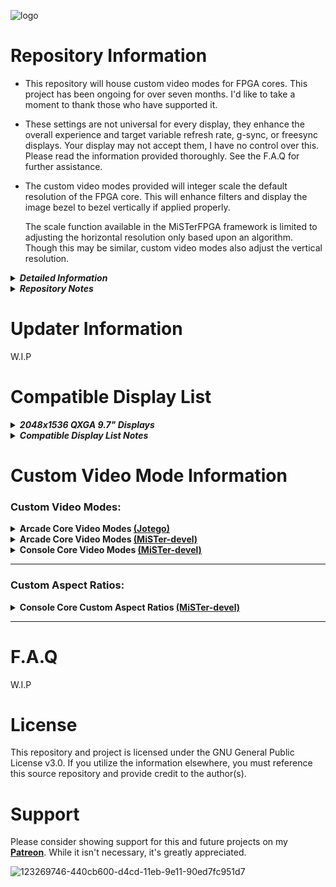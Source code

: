 
![logo](https://user-images.githubusercontent.com/32810066/128452226-e23e1552-abb7-434b-92e1-b4b35a23a5af.png)

# Repository Information

- This repository will house custom video modes for FPGA cores. This project has been ongoing for over seven months. I'd like to take a moment to thank those who have supported it. 

- These settings are not universal for every display, they enhance the overall experience and target variable refresh rate, g-sync, or freesync displays. Your display may not accept them, I have no control over this. Please read the information provided thoroughly. See the F.A.Q for further assistance.

- The custom video modes provided will integer scale the default resolution of the FPGA core. This will enhance filters and display the image bezel to bezel vertically if applied properly. 
  
  The scale function available in the MiSTerFPGA framework is limited to adjusting the horizontal resolution only based upon an algorithm. Though this may be similar, custom video modes also adjust the vertical resolution.

<details>

_<summary><b>Detailed Information</b></summary>_

<blockquote>

- These custom video modes are designed for 4k televisions, 2048x1536p (iPad Displays), 1440p monitors, and 1080p monitors that upscale the provided resolution from the DE-10 Nano. 

- Also provided are custom video modes for 1280x1024 LCD displays and common VGA CRT monitors. Again, ensure to read the information provided thoroughly or utilize one the provided MiSTer.ini files.

- If an aspect ratio is not displayed properly, adjust your television or monitor to original or 4:3 aspect ratio. For iPad or 1280x1024 displays, you will always set Aspect Ratio: Full Screen in the MiSTer OSD.

</blockquote>

</details>

<details>

_<summary><b>Repository Notes</b></summary>_

<blockquote>

- In the future, I will provide compatibility modes for the custom video modes below. This may resolve the issues with certain Samsung and Sony displays.

- Due to time constraints, I will periodically update the video modes available for FPGA cores from their respective repositories once this enters a public release.

- The F.A.Q for this repository is currently a work in progress, just like the repository itself. This is currently a pre-release and currently setup to ease the burden on the end user. While this may be work, the end results speak for themselves.

</blockquote>

</details>

# Updater Information

W.I.P

# Compatible Display List

<details>

_<summary><b>2048x1536 QXGA 9.7" Displays</b></summary>_

<blockquote>

- <summary><b>Display Panel Information:</b></summary>

|Display Model|Driver Board|Resolution (Native)|Resolution (Scaled)|VRR Capable|
|--|--|--|--|--|
**SAMSUNG LTN097QL01-A03** | **VS-RTD09703-V1** | **2048x1536**| **4x to 6x** | **Yes** |

</details>

<details>

_<summary><b>Compatible Display List Notes</b></summary>_

<blockquote>

The Compatible Display List for this repository is currently a work in progress, just like the repository itself. This is currently a pre-release and more information regarding compatible displays will be added in the future. 

If you have a display that correctly resolves these custom video modes, please create an issue within the repository and provide the compatible resolutions, make, model, firmware (where applicable), and general information on how you resolve the proper aspect ratio on the display and I will add it to the repository.

</blockquote>

</details>

# Custom Video Mode Information

### Custom Video Modes:

<details>

<summary><b>Arcade Core Video Modes <a href="https://www.github.com/jotego">(Jotego)</a></b></summary>

## <summary1><b>MiSTer.ini Information</b></summary1>

- The default display resolution for the MiSTer.ini should always be 720p when utilizing custom video modes.

- The default MiSTer.ini settings for each core will be vscale_mode=1 and vsync_adjust=2. Integer Step-Scaled Video Modes will specify the vscale_mode below.

- Due to the horizontal limitation of 2048 within cores, some video modes will utilize -1x for the horizontal scale. This will not affect the aspect ratio on your display if it's scaler takes advantage of the video mode provided. This is not a universal catch all. These are custom and display dependent.

- Integer-Step Scaled video modes are available for 1280x1024 LCD displays and common VGA CRT monitors with the same resolution; different video mode is provided. Video modes for VGA CRT monitors are to be utilized with vga_scaler=1.

- When utilizing Integer-Step Scaled video modes set the aspect ratio: full screen in the MiSTer OSD. This properly displays the provided custom video modes. If you are using a common VGA CRT monitor, you can stretch the horizontal and vertical to fill the screen in the displays OSD. This is the proper way to utilize VGA CRT monitor custom video modes.

----

<details>

_<summary><b>Capcom Hardware</b></summary>_

## <summary1><b>Capcom Z80 Hardware</b></summary1>

<blockquote>

### <summary2><b>Hardware Information for:</b></summary2>

![0](https://user-images.githubusercontent.com/32810066/129500200-84051e5b-8ba4-409d-82f4-7640de618638.png)

|Pixel Clock|Refresh Rate|Resolution (Visible)|Pixel Aspect Ratio|Display Aspect Ratio|
|--|--|--|--|--|
**6.000 MHz** | **59.640000000 Hz NTSC** | **256x224**| **45:44** | **2560:2191**|

### <summary3><b>Integer Scale Custom Video Modes:</b></summary3>

|Primary Modelines NTSC|Core|Resolution (Visible)|Resolution (Scaled)|Integer (Scaled)|Resolution (Vert.)|Resolution (Hor.)|
|--|--|--|--|--|--|--|
**`video_mode=1024,48,32,80,896,3,10,13,65499`** | [**jt1942**] [**jt1943**] [**jtbtiger**] [**jtcom**] [**jtgun**] [**jthige**] [**jtvulgus**] [**jtexes**] | **256x224**| **1024x896** | **4x** | **896p** | **1024 (4x)** |
**`video_mode=1280,48,32,80,1120,3,10,19,99533`** | [**jt1942**] [**jt1943**] [**jtbtiger**] [**jtcom**] [**jtgun**] [**jthige**] [**jtvulgus**] [**jtexes**] | **256x224**| **1280x1120** | **5x** | **1120p** | **1280 (5x)**
**`video_mode=1536,48,32,80,1344,3,10,25,140632`** | [**jt1942**] [**jt1943**] [**jtbtiger**] [**jtcom**] [**jtgun**] [**jthige**] [**jtvulgus**] [**jtexes**] | **256x224**| **1536x1344** | **6x** | **1344p** | **1536 (6x)** |

### <summary4><b>Integer Step-Scaled Custom Video Modes:</b></summary4>

|Primary Modelines NTSC|Core|Resolution (Visible)|Resolution (Scaled)|Integer (Scaled)|Resolution (Vert.)|Resolution (Hor.)|vscale_mode|vga_scaler|
|--|--|--|--|--|--|--|--|--|
**`video_mode=1280,48,32,80,1008,3,10,16,89597`** | [**jt1942**] [**jt1943**] [**jtbtiger**] [**jtcom**] [**jtgun**] [**jthige**] [**jtvulgus**] [**jtexes**] | **256x224**| **1280x1008** | **4.5x** | **1008p** | **1280 (5x)** | **2** | **No** |
**`video_mode=1280,80,128,208,1008,3,10,25,106441`** | [**jt1942**] [**jt1943**] [**jtbtiger**] [**jtcom**] [**jtgun**] [**jthige**] [**jtvulgus**] [**jtexes**] | **256x224**| **1280x1008** | **4.5x** | **1008p** | **1280 (5x)** | **2** | **1** |

### <summary2><b>Hardware Information for:</b></summary2>

![10](https://user-images.githubusercontent.com/32810066/126890889-8628b3eb-1967-4b7f-bd7a-5ca45237e016.png)

|Pixel Clock|Refresh Rate|Resolution (Visible)|Pixel Aspect Ratio|Display Aspect Ratio|
|--|--|--|--|--|
**8.000 MHz** | **61.000000000 Hz NTSC** | **384x224**| **135:176** | **1280:973**|

### <summary3><b>Integer Scale Custom Video Modes:</b></summary3>

|Primary Modelines NTSC|Core|Resolution (Visible)|Resolution (Scaled)|Integer (Scaled)|Resolution (Vert.)|Resolution (Hor.)|
|--|--|--|--|--|--|--|
**`video_mode=1536,48,32,80,896,3,10,13,93823`** | [**jtsarms**] | **384x224**| **1536x896** | **4x** | **896p** | **1536 (4x)** |
**`video_mode=1920,48,32,80,1120,3,10,20,143894`** | [**jtsarms**] | **384x224**| **1920x1120** | **5x** | **1120p** | **1920 (5x)** |
**`video_mode=1920,48,32,80,1344,3,10,25,172474`** | [**jtsarms**] | **384x224**| **1920x1344** | **6x / 5x (Hor.)** | **1344p** | **1920 (5x)** |

### <summary4><b>Integer Step-Scaled Custom Video Modes:</b></summary4>

|Primary Modelines NTSC|Core|Resolution (Visible)|Resolution (Scaled)|Integer (Scaled)|Resolution (Vert.)|Resolution (Hor.)|vscale_mode|vga_scaler|
|--|--|--|--|--|--|--|--|--|
**`video_mode=1248,48,32,80,1008,3,10,16,87606`** | [**jtsarms**] | **384x224**| **1248x1008** | **4.5x** | **1008p** | **1248 (3.25x)** | **3** | **No** |
**`video_mode=1248,80,128,208,1008,3,10,26,104532`** | [**jtsarms**] | **384x224**| **1248x1008** | **4.5x** | **1008p** | **1248 (3.25x)** | **3** | **1** |

## <summary1><b>Capcom M6809 Hardware</b></summary1>

### <summary2><b>Hardware Information for:</b></summary2>

![6](https://user-images.githubusercontent.com/32810066/126888618-87a76780-c1e6-418f-8e33-e569e36dd2ee.png)

|Pixel Clock|Refresh Rate|Resolution (Visible)|Pixel Aspect Ratio|Display Aspect Ratio|
|--|--|--|--|--|
**6.000 MHz** | **59.640000000 Hz NTSC** | **256x224**| **45:44** | **2560:2191**|

### <summary3><b>Integer Scale Custom Video Modes:</b></summary3>  
  
|Primary Modelines NTSC|Core|Resolution (Visible)|Resolution (Scaled)|Integer (Scaled)|Resolution (Vert.)|Resolution (Hor.)|
|--|--|--|--|--|--|--|
**`video_mode=1024,48,32,80,896,3,10,13,65499`** | [**jtgng**] | **256x224**| **1024x896** | **4x** | **896p** | **1024 (4x)** |
**`video_mode=1280,48,32,80,1120,3,10,19,99533`** | [**jtgng**] | **256x224**| **1280x1120** | **5x** | **1120p** | **1280 (5x)** |
**`video_mode=1536,48,32,80,1344,3,10,26,140734`** | [**jtgng**] | **256x224**| **1536x1344** | **6x** | **1344p** | **1536 (6x)** |

### <summary4><b>Integer Step-Scaled Custom Video Modes:</b></summary4>

|Primary Modelines NTSC|Core|Resolution (Visible)|Resolution (Scaled)|Integer (Scaled)|Resolution (Vert.)|Resolution (Hor.)|vscale_mode|vga_scaler|
|--|--|--|--|--|--|--|--|--|
**`video_mode=1280,48,32,80,1008,3,10,16,89597`** | [**jtgng**] | **256x224**| **1280x1008** | **4.5x** | **1008p** | **1280 (5x)** | **2** |
**`video_mode=1280,80,128,208,1008,3,10,25,106441`** | [**jtgng**] | **256x224**| **1280x1008** | **4.5x** | **1008p** | **1280 (5x)** | **2** | **1** |

### <summary2><b>Hardware Information for:</b></summary2>

![7](https://user-images.githubusercontent.com/32810066/126888629-e5223547-a39c-49c5-b70b-db337915a2c6.png)

|Pixel Clock|Refresh Rate|Resolution (Visible)|Pixel Aspect Ratio|Display Aspect Ratio|
|--|--|--|--|--|
**8.000 MHz** | **57.440000000 Hz NTSC** | **352x240**| **135:176** | **1408:1251**|

### <summary3><b>Integer Scale Custom Video Modes:</b></summary3>

|Primary Modelines NTSC|Core|Resolution (Visible)|Resolution (Scaled)|Integer (Scaled)|Resolution (Vert.)|Resolution (Hor.)|
|--|--|--|--|--|--|--|
**`video_mode=1056,48,32,80,960,3,10,14,72012`** | [**jtrumble**] | **352x240**| **1056x960** | **4x** | **960p** | **1056 (3x)** |
**`video_mode=1408,48,32,80,1200,3,10,20,116001`** | [**jtrumble**] | **352x240**| **1408x1200** | **5x** | **1200p** | **1408 (4x)** |
**`video_mode=1760,48,32,80,1440,3,10,27,170496`** | [**jtrumble**] | **352x240**| **1760x1440** | **6x/5x (Hor.)** | **1440p** | **1760 (5x)** |

### <summary4><b>Integer Step-Scaled Custom Video Modes:</b></summary4>

|Primary Modelines NTSC|Core|Resolution (Visible)|Resolution (Scaled)|Integer (Scaled)|Resolution (Vert.)|Resolution (Hor.)|vscale_mode|vga_scaler|
|--|--|--|--|--|--|--|--|--|
**`video_mode=1232,48,32,80,1020,3,10,15,87529`** | [**jtrumble**] | **256x224**| **1232x1020** | **4.25x** | **1020p** | **1232 (3.5x)** | **2** |
**`video_mode=1232,72,128,200,1020,3,10,24,103501`** | [**jtrumble**] | **256x224**| **1232x1020** | **4.25x** | **1020p** | **1232 (3.5x)** | **2** | **1** |

## <summary1><b>Capcom Z80 (SectionZ) Hardware</b></summary1>

### <summary2><b>Hardware Information for:</b></summary2>

![8](https://user-images.githubusercontent.com/32810066/126889323-a7d6bcd1-d230-4c99-b6bf-ce9a2811c05e.png)

|Pixel Clock|Refresh Rate|Resolution (Visible)|Pixel Aspect Ratio|Display Aspect Ratio|
|--|--|--|--|--|
**6.000 MHz** | **55.370000000 Hz NTSC** | **256x240**| **45:44** | **1024:939**|

### <summary3><b>Integer Scale Custom Video Modes:</b></summary3>

|Primary Modelines NTSC|Core|Resolution (Visible)|Resolution (Scaled)|Integer (Scaled)|Resolution (Vert.)|Resolution (Hor.)|
|--|--|--|--|--|--|--|
**`video_mode=1024,48,32,80,960,3,10,13,70045`** | [**jtsz**] | **256x240**| **1024x960** | **4x** | **960p** | **1024 (4x)** |
**`video_mode=1280,48,32,80,1200,3,10,19,106445`** | [**jtsz**] | **256x240**| **1280x1200** | **5x** | **1200p** | **1280 (5x)** |
**`video_mode=1536,48,32,80,1440,3,10,25,150401`** | [**jtsz**] | **256x240**| **1536x1440** | **6x** | **1440p** | **1536 (6x)** |

### <summary4><b>Integer Step-Scaled Custom Video Modes:</b></summary4>

|Primary Modelines NTSC|Core|Resolution (Visible)|Resolution (Scaled)|Integer (Scaled)|Resolution (Vert.)|Resolution (Hor.)|vscale_mode|vga_scaler|
|--|--|--|--|--|--|--|--|--|
**`video_mode=1280,48,32,80,1020,3,10,14,90461`** | [**jtsz**] | **256x224**| **1280x1020** | **4.25x** | **1020p** | **1280 (5x)** | **3**
**`video_mode=1280,80,128,208,1020,3,10,23,107459`** | [**jtsz**] | **256x224**| **1280x1020** | **4.25x** | **1020p** | **1280 (5x)** | **3** | **1** |

----

### <summary2><b>Hardware Information for:</b></summary2>

![9](https://user-images.githubusercontent.com/32810066/126889338-43ff4e0e-8379-4245-b664-d9edbb57bb8a.png)

|Pixel Clock|Refresh Rate|Resolution (Visible)|Pixel Aspect Ratio|Display Aspect Ratio|
|--|--|--|--|--|
**6.000 MHz** | **55.970000000 Hz NTSC** | **256x240**| **45:44** | **1024:939**|

### <summary3><b>Integer Scale Custom Video Modes:</b></summary3>

|Primary Modelines NTSC|Core|Resolution (Visible)|Resolution (Scaled)|Integer (Scaled)|Resolution (Vert.)|Resolution (Hor.)|
|--|--|--|--|--|--|--|
**`video_mode=1024,48,32,80,960,3,10,13,70045`** | [**jttrojan**] | **256x240**| **1024x960** | **4x** | **960p** | **1024 (4x)** |
**`video_mode=1280,48,32,80,1200,3,10,19,106445`** | [**jttrojan**] | **256x240**| **1280x1200** | **5x** | **1200p** | **1280 (5x)** |
**`video_mode=1536,48,32,80,1440,3,10,26,150503`** | [**jttrojan**] | **256x240**| **1536x1440** | **6x** | **1440p** | **1536 (6x)** |

### <summary4><b>Integer Step-Scaled Custom Video Modes:</b></summary4>

|Primary Modelines NTSC|Core|Resolution (Visible)|Resolution (Scaled)|Integer (Scaled)|Resolution (Vert.)|Resolution (Hor.)|vscale_mode|vga_scaler|
|--|--|--|--|--|--|--|--|--|
**`video_mode=1280,48,32,80,1020,3,10,14,90461`** | [**jttrojan**] | **256x224**| **1280x1020** | **4.25x** | **1020p** | **1280 (5x)** | **3** |
**`video_mode=1280,80,128,208,1020,3,10,23,107459`** | [**jttrojan**] | **256x224**| **1280x1020** | **4.25x** | **1020p** | **1280 (5x)** | **3** | **1** |

## <summary1><b>Capcom M68000 Hardware</b></summary1>

### <summary2><b>Hardware Information for:</b></summary2>

![1](https://user-images.githubusercontent.com/32810066/126862656-858c48c4-0b3f-4a77-9123-0e74670dced8.png)

|Pixel Clock|Refresh Rate|Resolution (Visible)|Pixel Aspect Ratio|Display Aspect Ratio|
|--|--|--|--|--|
**6.000 MHz** | **59.640000000 Hz NTSC** | **256x224**| **45:44** | **2560:2191**|

### <summary3><b>Integer Scale Custom Video Modes:</b></summary3>

|Primary Modelines NTSC|Core|Resolution (Visible)|Resolution (Scaled)|Integer (Scaled)|Resolution (Vert.)|Resolution (Hor.)|
|--|--|--|--|--|--|--|
**`video_mode=1024,48,32,80,896,3,10,13,65499`** | [**jtbiocom**] [**jtf1drm**] [**jttora**] | **256x224**| **1024x896** | **4x** | **896p** | **1024 (4x)** |
**`video_mode=1280,48,32,80,1120,3,10,19,99533`** | [**jtbiocom**] [**jtf1drm**] [**jttora**] | **256x224**| **1280x1120** | **5x** | **1120p** | **1280 (5x)** |
**`video_mode=1536,48,32,80,1344,3,10,26,140734`** | [**jtbiocom**] [**jtf1drm**] [**jttora**] | **256x224**| **1536x1344** | **6x** | **1344p** | **1536 (6x)** |

### <summary4><b>Integer Step-Scaled Custom Video Modes:</b></summary4>

|Primary Modelines NTSC|Core|Resolution (Visible)|Resolution (Scaled)|Integer (Scaled)|Resolution (Vert.)|Resolution (Hor.)|vscale_mode|vga_scaler|
|--|--|--|--|--|--|--|--|--|
**`video_mode=1280,48,32,80,1008,3,10,16,89597`** | [**jtbiocom**] [**jtf1drm**] [**jttora**] | **256x224**| **1280x1008** | **4.5x** | **1008p** | **1280 (5x)** | **2** |
**`video_mode=1280,80,128,208,1008,3,10,25,106441`** | [**jtbiocom**] [**jtf1drm**] [**jttora**] | **256x224**| **1280x1008** | **4.5x** | **1008p** | **1280 (5x)** | **2** | **1** |

----

### <summary2><b>Hardware Information for:</b></summary2>

![2](https://user-images.githubusercontent.com/32810066/126862894-a8159ad3-64f8-4423-b6cc-2125e4021958.png)

|Pixel Clock|Refresh Rate|Resolution (Visible)|Pixel Aspect Ratio|Display Aspect Ratio|
|--|--|--|--|--|
**8.000 MHz** | **61.000000000 Hz NTSC** | **384x224**| **135:176** | **1280:973**|

### <summary3><b>Integer Scale Custom Video Modes:</b></summary3>

|Primary Modelines NTSC|Core|Resolution (Visible)|Resolution (Scaled)|Integer (Scaled)|Resolution (Vert.)|Resolution (Hor.)|
|--|--|--|--|--|--|--|
**`video_mode=1536,48,32,80,896,3,10,13,93823`** | [**jtsf**] | **384x224**| **1536x896** | **4x** | **896p** | **1536 (4x)** |
**`video_mode=1920,48,32,80,1120,3,10,20,143894`** | [**jtsf**] | **384x224**| **1920x1120** | **5x** | **1120p** | **1920 (5x)** |
**`video_mode=1920,48,32,80,1344,3,10,25,172474`** | [**jtsf**] | **384x224**| **1920x1344** | **6x / 5x (Hor.)** | **1344p** | **1920 (5x)** |

### <summary4><b>Integer Step-Scaled Custom Video Modes:</b></summary4>

|Primary Modelines NTSC|Core|Resolution (Visible)|Resolution (Scaled)|Integer (Scaled)|Resolution (Vert.)|Resolution (Hor.)|vscale_mode|vga_scaler|
|--|--|--|--|--|--|--|--|--|
**`video_mode=1248,48,32,80,1008,3,10,17,87690`** | [**jtsf**] | **384x224**| **1248x1008** | **4.5x** | **1008p** | **1248 (3.25x)** | **3** |
**`video_mode=1248,80,128,208,1008,3,10,26,104532`** | [**jtsf**] | **384x224**| **1248x1008** | **4.5x** | **1008p** | **1248 (3.25x)** | **3** | **1** |

## <summary1><b>Capcom CP System Hardware</b></summary1>

### <summary2><b>Hardware Information for:</b></summary2>

![3](https://user-images.githubusercontent.com/32810066/126880018-e9512c29-e830-42eb-aad5-858b05a468e5.png)

|Pixel Clock|Refresh Rate|Resolution (Visible)|Pixel Aspect Ratio|Display Aspect Ratio|
|--|--|--|--|--|
**8.00 MHz** | **59.629400000 Hz NTSC** | **384x224**| **135:176** | **1280:973**|

### <summary3><b>Integer Scale Custom Video Modes:</b></summary3>

|Primary Modelines NTSC|Core|Resolution (Visible)|Resolution (Scaled)|Integer (Scaled)|Resolution (Vert.)|Resolution (Hor.)|
|--|--|--|--|--|--|--|
**`video_mode=1536,48,32,80,896,3,10,13,93823`** | [**jtcps1**] [**jtcps15**] [**jtcps2**] | **384x224**| **1536x896** | **4x** | **896p** | **1536 (4x)** |
**`video_mode=1920,48,32,80,1120,3,10,19,143770`** | [**jtcps1**] [**jtcps15**] [**jtcps2**] | **384x224**| **1920x1120** | **5x** | **1120p** | **1920 (5x)** |
**`video_mode=1920,48,32,80,1344,3,10,25,172474`** | [**jtcps1**] [**jtcps15**] [**jtcps2**] | **384x224**| **1920x1344** | **6x / 5x (Hor.)** | **1344p** | **1920 (5x)** |

### <summary4><b>Integer Step-Scaled Custom Video Modes:</b></summary4>

|Primary Modelines NTSC|Core|Resolution (Visible)|Resolution (Scaled)|Integer (Scaled)|Resolution (Vert.)|Resolution (Hor.)|vscale_mode|vga_scaler|
|--|--|--|--|--|--|--|--|--|
**`video_mode=1248,48,32,80,1008,3,10,16,87606`** | [**jtcps1**] [**jtcps15**] [**jtcps2**] | **384x224**| **1248x1008** | **4.5x** | **1008p** | **1248 (3.25x)** | **3** |
**`video_mode=1248,80,128,208,1008,3,10,25,104433`** | [**jtcps1**] [**jtcps15**] [**jtcps2**] | **384x224**| **1248x1008** | **4.5x** | **1008p** | **1248 (3.25x)** | **3** | **1** |

</blockquote>

</details>

<details>

_<summary><b>Konami Hardware</b></summary>_

## <summary1><b>Konami 007121 (Contra Based) Hardware</b></summary1>

<blockquote>

### <summary2><b>Hardware Information for:</b></summary2>

![4](https://user-images.githubusercontent.com/32810066/126880048-97feb40c-4266-4d71-9f55-2a1ab3c0f04b.png)

|Pixel Clock|Refresh Rate|Resolution (Visible)|Pixel Aspect Ratio|Display Aspect Ratio|
|--|--|--|--|--|
**6.000 MHz** | **59.187400000 Hz NTSC** | **280x240**| **45:44** | **1120:939** |

### <summary3><b>Integer Scale Custom Video Modes:</b></summary3>

|Primary Modelines NTSC|Core|Resolution (Visible)|Resolution (Scaled)|Integer (Scaled)|Resolution (Vert.)|Resolution (Hor.)|
|--|--|--|--|--|--|--|
**`video_mode=1120,48,32,80,896,3,7,16,70810`** | [**jtcontra**] [**jtcomsc**] [**jtlabrun**] | **280x240**| **1120x896** | **4x** | **896p** | **1120 (4x)** |
**`video_mode=1400,48,32,80,1120,3,7,22,107827`** | [**jtcontra**] [**jtcomsc**] [**jtlabrun**] | **280x240**| **1400x1120** | **5x** | **1120p** | **1400 (5x)** |
**`video_mode=1680,48,32,80,1344,3,7,28,152573`** | [**jtcontra**] [**jtcomsc**] [**jtlabrun**] | **280x240**| **1680x1344** | **6x** | **1344p** | **1680 (6x)** |

### <summary4><b>Integer Step-Scaled Custom Video Modes:</b></summary4>

|Primary Modelines NTSC|Core|Resolution (Visible)|Resolution (Scaled)|Integer (Scaled)|Resolution (Vert.)|Resolution (Hor.)|vscale_mode|vga_scaler|
|--|--|--|--|--|--|--|--|--|
**`video_mode=1260,48,32,80,1020,3,10,16,89123`** | [**jtcontra**] [**jtcomsc**] [**jtlabrun**] | **280x240**| **1260x1024** | **4.25** | **1020p** | **1260 (4.5x)** | **3** |
**`video_mode=1256,80,128,208,1020,3,10,25,106139`** | [**jtcontra**] [**jtcomsc**] [**jtlabrun**] | **280x240**| **1260x1024** | **4.25** | **1020p** | **1260 (4.5x)** | **3** | **1** |

</blockquote>

</details>

<details>

_<summary><b>Sega Hardware</b></summary>_

## <summary1><b>Sega Sytem 16 Hardware</b></summary1>

<blockquote>

### <summary2><b>Hardware Information for:</b></summary2>

![5](https://user-images.githubusercontent.com/32810066/126880122-ba46beae-604d-4045-acc4-40ade481ee5a.png)

|Pixel Clock|Refresh Rate|Resolution (Visible)|Pixel Aspect Ratio|Display Aspect Ratio|
|--|--|--|--|--|
**6.2937 MHz** | **60.280000000 Hz NTSC** | **320x224**| **39:40** | **400:287** |

### <summary3><b>Integer Scale Custom Video Modes:</b></summary3>

|Primary Modelines NTSC|Core|Resolution (Visible)|Resolution (Scaled)|Integer (Scaled)|Resolution (Vert.)|Resolution (Hor.)|vscale_mode|
|--|--|--|--|--|--|--|--|
**`video_mode=1280,48,32,80,896,3,10,13,79661`** | [**jts16**] [**jts16a1**] [**jts16a2**] [**jts16b**] [**jts16b1**] [**jts16b2**] | **320x224**| **1280x896** | **4x** | **896p** | **1280 (4x)** |
**`video_mode=1600,48,32,80,1120,3,10,19,121651`** | [**jts16**] [**jts16a1**] [**jts16a2**] [**jts16b**] [**jts16b1**] [**jts16b2**] | **320x224**| **1600x1120** | **5x** | **1120p** | **1600 (5x)** |
**`video_mode=1920,48,32,80,1344,3,10,26,172598`** | [**jts16**] [**jts16a1**] [**jts16a2**] [**jts16b**] [**jts16b1**] [**jts16b2**] | **320x224**| **1920x1344** | **6x** | **1344p** | **1920 (6x)** |

### <summary4><b>Integer Step-Scaled Custom Video Modes:</b></summary4>

|Primary Modelines NTSC|Core|Resolution (Visible)|Resolution (Scaled)|Integer (Scaled)|Resolution (Vert.)|Resolution (Hor.)|vscale_mode|vga_scaler|
|--|--|--|--|--|--|--|--|--|
**`video_mode=1280,48,32,80,1008,3,10,16,89597`** | [**jts16**] [**jts16a1**] [**jts16a2**] [**jts16b**] [**jts16b1**] [**jts16b2**] |  **320x224**| **1280x1008** | **4.5x** | **1008p** | **1280 (5x)** | **2** |
**`video_mode=1280,80,136,216,1008,3,10,25,107445`** | [**jts16**] [**jts16a1**] [**jts16a2**] [**jts16b**] [**jts16b1**] [**jts16b2**] |  **320x224**| **1280x1008** | **4.5x** | **1008p** | **1280 (5x)** | **2** | **1** |

</blockquote>

</details>

<details>

_<summary><b>Taito Hardware</b></summary>_

## <summary1><b>Taito Z80 Hardware</b></summary1>

<blockquote>

### <summary2><b>Hardware Information for:</b></summary2>

![12](https://user-images.githubusercontent.com/32810066/126892659-0248d08e-0f45-4c56-8cab-6b7048345934.png)

|Pixel Clock|Refresh Rate|Resolution (Visible)|Pixel Aspect Ratio|Display Aspect Ratio|
|--|--|--|--|--|
**6.00 MHz** | **59.1856060 Hz NTSC** | **256x225** | **45:44** | **563:484** |

### <summary3><b>Integer Scale Custom Video Modes:</b></summary3>

|Primary Modelines NTSC|Core|Resolution (Visible)|Resolution (Scaled)|Integer (Scaled)|Resolution (Vert.)|Resolution (Hor.)|
|--|--|--|--|--|--|--|
**`video_mode=1024,48,32,80,900,3,10,13,65783`** | [**jtbubl**] | **256x225**| **1024x900** | **4x** | **900p** | **1024 (4x)** |
**`video_mode=1280,48,32,80,1125,3,10,19,99965`** | [**jtbubl**] | **256x225**| **1280x1125** | **5x** | **1125p** | **1280 (5x)** |
**`video_mode=1536,48,32,80,1350,3,10,25,141243`** | [**jtbubl**] | **256x225**| **1536x1350** | **6x** | **1350p** | **1536 (6x)** |

### <summary4><b>Integer Step-Scaled Custom Video Modes:</b></summary4>

|Primary Modelines NTSC|Core|Resolution (Visible)|Resolution (Scaled)|Integer (Scaled)|Resolution (Vert.)|Resolution (Hor.)|vscale_mode|vga_scaler|
|--|--|--|--|--|--|--|--|--|
**`video_mode=1280,48,32,80,1013,3,10,16,90029`** | [**jtbubl**] | **256x225** | **1280x1013** | **4.5x** | **1013p** | **1280 (5x)** | **2** |
**`video_mode=1280,80,128,208,1013,3,10,25,106950`** | [**jtbubl**] | **256x225** | **1280x1013** | **4.5x** | **1013p** | **1280 (5x)** | **2** | **1** |

</blockquote>

</details>

<details>

_<summary><b>Technos Hardware</b></summary>_

## <summary1><b>Technos HD6309 Hardware</b></summary1>

<blockquote>

### <summary2><b>Hardware Information for:</b></summary2>

![11](https://user-images.githubusercontent.com/32810066/126891755-d87d293b-be47-4e82-b31e-f593a85dd365.png)

|Pixel Clock|Refresh Rate|Resolution (Visible)|Pixel Aspect Ratio|Display Aspect Ratio|
|--|--|--|--|--|
**6.00 MHz** | **57.4448530 Hz NTSC** | **256x232**| **45:44** | **2560:2191**

### <summary3><b>Integer Scale Custom Video Modes:</b></summary3>

|Primary Modelines NTSC|Core|Resolution (Visible)|Resolution (Scaled)|Integer (Scaled)|Resolution (Vert.)|Resolution (Hor.)|
|--|--|--|--|--|--|--|
**`video_mode=1024,48,32,80,928,3,10,13,67772`** | [**jtdd**] [**jtdd2**] | **256x232**| **1024x928** | **4x** | **928p** | **1024 (4x)** |
**`video_mode=1280,48,32,80,1160,3,10,19,102989`** | [**jtdd**] [**jtdd2**] | **256x232**| **1280x1160** | **5x** | **1160p** | **1280 (5x)** |
**`video_mode=1536,48,32,80,1392,3,10,25,145517`** | [**jtdd**] [**jtdd2**] | **256x232**| **1536x1392** | **6x** | **1392p** | **1536 (6x)** |

### <summary4><b>Integer Step-Scaled Custom Video Modes:</b></summary4>

|Primary Modelines NTSC|Core|Resolution (Visible)|Resolution (Scaled)|Integer (Scaled)|Resolution (Vert.)|Resolution (Hor.)|vscale_mode|vga_scaler|
|--|--|--|--|--|--|--|--|--|
**`video_mode=1280,48,32,80,1013,3,10,15,89942`** | [**jtdd**] [**jtdd2**] | **256x232** | **1280x986** | **4.25x** | **986p** | **1280 (5x)** | **3** |
**`video_mode=1280,80,128,208,1013,3,10,24,106848`** | [**jtdd**] [**jtdd2**] | **256x232** | **1280x986** | **4.25x** | **986p** | **1280 (5x)** | **3** | **1** |

</blockquote>

</details>

----

</details>

<details>

<summary><b>Arcade Core Video Modes <a href="https://github.com/MiSTer-devel">(MiSTer-devel)</a></b></summary>

## <summary1><b>MiSTer.ini Information</b></summary1>

- The default display resolution for the MiSTer.ini should always be 720p when utilizing custom video modes.

- The default MiSTer.ini settings for each core will be vscale_mode=1 and vsync_adjust=2. Integer Step-Scaled Video Modes will specify the vscale_mode below.

- Due to the horizontal limitation of 2048 within cores, some video modes will utilize -1x for the horizontal scale. This will not affect the aspect ratio on your display if it's scaler takes advantage of the video mode provided. This is not a universal catch all. These are custom and display dependent.

- Integer-Step Scaled video modes are available for 1280x1024 LCD displays and common VGA CRT monitors with the same resolution; different video mode is provided. Video modes for VGA CRT monitors are to be utilized with vga_scaler=1.

- When utilizing Integer-Step Scaled video modes set the aspect ratio: full screen in the MiSTer OSD. This properly displays the provided custom video modes. If you are using a common VGA CRT monitor, you can stretch the horizontal and vertical to fill the screen in the displays OSD. This is the proper way to utilize VGA CRT monitor custom video modes.

----

<details>

_<summary><b>Cave Hardware</b></summary>_

## <summary1><b>Cave 68000</b></summary1>

<blockquote>

### <summary2><b>Hardware Information for:</b></summary2>

![23](https://user-images.githubusercontent.com/32810066/126911397-e54b786a-39ff-4200-8fdb-8750d1b40976.png)

<b>The Cave 68000 core does not support custom aspect ratios at this time. The only available options are 4:3 and 16:9; these are [hardcoded](https://github.com/MiSTer-devel/Arcade-Cave_MiSTer/blob/5f2000bb8bb9aeec6760579bd5667414aecf99f0/quartus/cave.sv#L164) to the core.</b>

|Pixel Clock|Refresh Rate|Resolution (Visible)|Pixel Aspect Ratio|Display Aspect Ratio|
|--|--|--|--|--|
**7.00 MHz** | **57.4200000 Hz NTSC** | **320x240**| **135:154** | **256:219** |
**8.00 MHz** | **57.4200000 Hz NTSC** | **384x240**| **135:176** | **1280:1251** |

### <summary3><b>Integer Scale Custom Video Modes:</b></summary3>

|Primary Modelines NTSC|Core|Resolution (Visible)|Resolution (Scaled)|Integer (Scaled)|Resolution (Vert.)|Resolution (Hor.)|
|--|--|--|--|--|--|--|
**`video_mode=1280,48,32,80,960,3,4,20,85277`** | [**cave**] | **320x240**| **1280x960** | **4x** | **960p** | **1280 (4x)** |
**`video_mode=1600,48,32,80,1200,3,4,26,130205`** | [**cave**] | **320x240**| **1600x1200** | **5x** | **1200p** | **1600 (5x)** |
**`video_mode=1920,48,32,80,1440,3,4,33,184704`** | [**cave**] | **320x240**| **1920x1440** | **6x** | **1440p** | **1920 (6x)** |

### <summary4><b>Integer Step-Scaled Custom Video Modes:</b></summary4>

|Primary Modelines NTSC|Core|Resolution (Visible)|Resolution (Scaled)|Integer (Scaled)|Resolution (Vert.)|Resolution (Hor.)|vscale_mode|vga_scaler|
|--|--|--|--|--|--|--|--|--|
**`video_mode=1280,48,32,80,1020,3,10,15,90547`** | [**cave**] | **320x240** | **1280x1020** | **4.25x** | **1020p** | **1280 (4x)** | **3** |
**`video_mode=1280,80,128,208,1020,3,10,24,107560`** | [**cave**] | **320x240** | **1280x1020** | **4.25x** | **1020p** | **1280 (4x)** | **3** | **1** |

</blockquote>

</details>

<details>

_<summary><b>Irem Hardware</b></summary>_

## <summary1><b>Irem M62</b></summary1>

<blockquote>

### <summary2><b>Hardware Information for:</b></summary2>

![31](https://user-images.githubusercontent.com/32810066/129868429-6ef36ae3-55b3-48ef-a5de-e1e9cf5551a8.png)

<b>Irem M62 hardware has different horizontal resolutions set by jumpers on the actual PCB. Spanning from 256px to 384px. The primary video mode will cover both horizontal resolutions. 256px mode will result in a border (Kung Fu Master / Spartan X) but display the correct aspect ratio.</b>

|Pixel Clock|Refresh Rate|Resolution (Visible)|Pixel Aspect Ratio|Display Aspect Ratio|
|--|--|--|--|--|
**6.144 MHz** | **56.338028  Hz NTSC** | **256x255**| **5625:5632** | **256:255** |
**8.00 MHz** | **55.017606  Hz NTSC** | **384x255**| **135:176** | **3409:2950** |

### <summary3><b>Integer Scale Custom Video Modes:</b></summary3>

|Primary Modelines NTSC|Core|Resolution (Visible)|Resolution (Scaled)|Integer (Scaled)|Resolution (Vert.)|Resolution (Hor.)|
|--|--|--|--|--|--|--|
**`video_mode=1536,48,32,80,1020,3,10,14,106543`** | [**a.iremm62**] | **384x255**| **1536x1020** | **4x** | **1020p** | **1536 (4x)** |
**`video_mode=1920,48,32,80,1275,3,10,21,163363`** | [**a.iremm62**] | **384x255**| **1920x1275** | **5x** | **1275p** | **1920 (5x)** |

- _<b>Optional: Utilize the Secondary Modelines below if you are playing 256px (horizontal) titles.</b>_

|Secondary Modelines NTSC|Core|Resolution (Visible)|Resolution (Scaled)|Integer (Scaled)|Resolution (Vert.)|Resolution (Hor.)|
|--|--|--|--|--|--|--|
**`video_mode=1024,48,32,80,1020,3,10,15,74450`** | [**a.iremm62**] | **256x255**| **1024x1020** | **4x** | **1020p** | **1024 (4x)** |
**`video_mode=1280,48,32,80,1275,3,10,21,113098`** | [**a.iremm62**] | **256x255**| **1280x1275** | **5x** | **1275p** | **1280 (5x)** |

### <summary4><b>Integer Step-Scaled Custom Video Modes:</b></summary4>

|Primary Modelines NTSC|Core|Resolution (Visible)|Resolution (Scaled)|Integer (Scaled)|Resolution (Vert.)|Resolution (Hor.)|vscale_mode|vga_scaler|
|--|--|--|--|--|--|--|--|--|
**`video_mode=1248,48,32,80,1020,3,10,15,88535`** | [**a.iremm62**] | **384x255** | **1248x1020** | **4x / 3.25x (Hor.)** | **1020p** | **1248 (3.25x)** | **3** |
**`video_mode=1248,72,128,200,1020,3,10,23,104417`** | [**a.iremm62**] | **384x255** | **1248x1020** | **4x / 3.25x (Hor.)** | **1020p** | **1248 (3.25x)** | **3** | **1** |

- _<b>Optional: Utilize the Secondary Modelines below if you are playing 256px (horizontal) titles.</b>_

|Secondary Modelines NTSC|Core|Resolution (Visible)|Resolution (Scaled)|Integer (Scaled)|Resolution (Vert.)|Resolution (Hor.)|vscale_mode|vga_scaler|
|--|--|--|--|--|--|--|--|--|
**`video_mode=1280,48,32,80,1020,3,10,15,90547`** | [**a.iremm62**] | **256x255**| **1280x1275** | **4x / 5x (Hor.)** | **1020p** | **1280 (5x)** | **1** |
**`video_mode=1280,48,32,80,1020,3,10,15,90547`** | [**a.iremm62**] | **256x255**| **1280x1275** | **4x / 5x (Hor.)** | **1020p** | **1280 (5x)** | **1** | **1** |

</blockquote>

</details>

<details>

_<summary><b>Konami Hardware</b></summary>_

### <summary1><b>Konami M6809 (Double Dribble Based) Hardware</b></summary1>

<blockquote>

### <summary2><b>Hardware Information for:</b></summary2>

![31](https://user-images.githubusercontent.com/32810066/129876516-e3f8bce1-662c-4027-8037-90b238fc4346.png)

|Pixel Clock|Refresh Rate|Resolution (Visible)|Pixel Aspect Ratio|Display Aspect Ratio|
|--|--|--|--|--|
**6.144 MHz** | **61.0500000 Hz NTSC** | **240x224**| **5625:5632** | **15:14** |

### <summary3><b>Integer Scale Custom Video Modes:</b></summary3>

|Primary Modelines NTSC|Core|Resolution (Visible)|Resolution (Scaled)|Integer (Scaled)|Resolution (Vert.)|Resolution (Hor.)|
|--|--|--|--|--|--|--|
**`video_mode=960,48,32,80,896,3,10,13,61958`** | [**a.ironhorse**] [**a.jackal**] | **240x224**| **960x896** | **4x** | **896p** | **960 (4x)** |
**`video_mode=1200,48,32,80,1120,3,10,20,94085`** | [**a.ironhorse**] [**a.jackal**] | **240x224**| **1200x1120** | **5x** | **1120p** | **1200 (5x)** |
**`video_mode=1440,48,32,80,1344,3,10,26,132768`** | [**a.ironhorse**] [**a.jackal**] | **240x224**| **1440x1344** | **6x** | **1344p** | **1440 (6x)** |

### <summary4><b>Integer Step-Scaled Custom Video Modes:</b></summary4>

|Primary Modelines NTSC|Core|Resolution (Visible)|Resolution (Scaled)|Integer (Scaled)|Resolution (Vert.)|Resolution (Hor.)|vscale_mode|vga_scaler|
|--|--|--|--|--|--|--|--|--|
**`video_mode=1200,48,32,80,1008,3,10,17,84701`** | [**a.ironhorse**] [**a.jackal**] | **240x224**| **1200x1008** | **4.5x / 5x (Hor.)** | **1008p** | **1200 (5x)** | **2** |
**`video_mode=1200,48,32,80,1008,3,10,17,84701`** | [**a.ironhorse**] [**a.jackal**] | **240x224**| **1200x1008** | **4.5x / 5x (Hor.)** | **1008p** | **1200 (5x)** | **2** | **1** |

</blockquote>

</details>

<details>

_<summary><b>Sega Hardware</b></summary>_

## <summary1><b>Sega System 1 / Sega System 2</b></summary1>

<blockquote>

### <summary2><b>Hardware Information for:</b></summary2>

![26](https://user-images.githubusercontent.com/32810066/126917773-d9bc0d25-72c6-468e-a0e6-b19aa34a0939.png)

<b>Vertical titles displayed on a horizontal screen will have a different display aspect ratio. You may need to adjust your displays aspect ratio from 4:3, Original, or Zoom 1 to 16:9 depending on the model and display type.</b>

|Pixel Clock|Refresh Rate|Resolution (Visible)|Pixel Aspect Ratio|Display Aspect Ratio|
|--|--|--|--|--|
**5.00 MHz** | **60.0952000 Hz NTSC** | **256x224**| **27:22** | **2560:1827** | **280:261** |

### <summary3><b>Integer Scale Custom Video Modes:</b></summary3>

|Primary Modelines NTSC|Core|Resolution (Visible)|Resolution (Scaled)|Integer (Scaled)|Resolution (Vert.)|Resolution (Hor.)|
|--|--|--|--|--|--|--|
**`video_mode=1024,48,32,80,896,3,10,13,65499`** | [**a.segasys1**] | **256x224**| **1024x896** | **4x** | **896p** | **1024 (4x)** |
**`video_mode=1280,48,32,80,1120,3,10,19,99533`** | [**a.segasys1**] | **256x224**| **1280x1120** | **5x** | **1120p** | **1280 (5x)** |
**`video_mode=1536,48,32,80,1344,3,10,26,140734`** | [**a.segasys1**] | **256x224**| **1536x1344** | **6x** | **1344p** | **1536 (6x)** |

### <summary4><b>Integer Step-Scaled Custom Video Modes:</b></summary4>

|Primary Modelines NTSC|Core|Resolution (Visible)|Resolution (Scaled)|Integer (Scaled)|Resolution (Vert.)|Resolution (Hor.)|vscale_mode|vga_scaler|
|--|--|--|--|--|--|--|--|--|
**`video_mode=1280,48,32,80,1008,3,10,16,89597`** | [**a.segasys1**] | **256x224** | **1280x1008** | **4.5x** | **1008p** | **1280 (5x)** | **2** |
**`video_mode=1280,80,128,208,1008,3,10,25,106441`** | [**a.segasys1**] | **256x224** | **1280x1008** | **4.5x** | **1008p** | **1280 (5x)** | **2** | **1** |

</blockquote>

</details>

<details>

_<summary><b>SNK Hardware</b></summary>_

## <summary1><b>Neo Geo Multi Video System</b></summary1>

<blockquote>

### <summary2><b>Hardware Information for:</b></summary2>

![22](https://user-images.githubusercontent.com/32810066/127518927-4185dc35-049c-4276-a94b-ff301c2eed50.png)

|Pixel Clock|Refresh Rate|Resolution (Visible)|Pixel Aspect Ratio|Display Aspect Ratio|
|--|--|--|--|--|
**6.00 MHz** | **59.1856000 Hz NTSC** | **320x224**| **45:44** | **3200:2191**

### <summary3><b>Integer Scale Custom Video Modes:</b></summary3>

|Primary Modelines NTSC|Core|Resolution (Visible)|Resolution (Scaled)|Integer (Scaled)|Resolution (Vert.)|Resolution (Hor.)|
|--|--|--|--|--|--|--|
**`video_mode=1280,48,32,80,896,3,10,13,79661`** | [**neogeo**] | **320x224**| **1280x896** | **4x** | **896p** | **1280 (4x)** |
**`video_mode=1536,48,32,80,1120,3,10,19,117228`** | [**neogeo**] | **320x224**| **1536x1120** | **5x** | **1120p** | **1536 (5x)** |
**`video_mode=1920,48,32,80,1344,3,10,25,172474`** | [**neogeo**] | **320x224**| **1920x1344** | **6x** | **1334p** | **1920 (6x)** |

### <summary4><b>Integer Step-Scaled Custom Video Modes:</b></summary4>

|Primary Modelines NTSC|Core|Resolution (Visible)|Resolution (Scaled)|Integer (Scaled)|Resolution (Vert.)|Resolution (Hor.)|vscale_mode|vga_scaler|
|--|--|--|--|--|--|--|--|--|
**`video_mode=1280,48,32,80,1008,3,10,16,89597`** | [**neogeo**] | **320x224** | **1280x1008** | **4.5x** | **1008p** | **1280 (5x)** | **2** |
**`video_mode=1280,80,128,208,1008,3,10,25,106441`** | [**neogeo**] | **320x224** | **1280x1008** | **4.5x** | **1008p** | **1280 (5x)** | **2** | **1** |

</blockquote>

</details>

----

</details>

</details>

</details>

<details>

<summary><b>Console Core Video Modes <a href="https://github.com/MiSTer-devel">(MiSTer-devel)</a></b></summary>

## <summary1><b>MiSTer.ini Information</b></summary1>

- The default display resolution for the MiSTer.ini should always be 720p when utilizing custom video modes.

- The default MiSTer.ini settings for each core will be vscale_mode=1 and vsync_adjust=2. Integer Step-Scaled Video Modes will specify the vscale_mode below.

- Due to the horizontal limitation of 2048 within cores, some video modes will utilize -1x for the horizontal scale. This will not affect the aspect ratio on your display if it's scaler takes advantage of the video mode provided. This is not a universal catch all. These are custom and display dependent.

- Integer-Step Scaled video modes are available for 1280x1024 LCD displays and common VGA CRT monitors with the same resolution; different video mode is provided. Video modes for VGA CRT monitors are to be utilized with vga_scaler=1.

- When utilizing Integer-Step Scaled video modes set the aspect ratio: full screen in the MiSTer OSD. This properly displays the provided custom video modes. If you are using a common VGA CRT monitor, you can stretch the horizontal and vertical to fill the screen in the displays OSD. This is the proper way to utilize VGA CRT monitor custom video modes.

- If a core has Dual Mode=Yes below, then there will only be one primary video mode available as the core supports multiple systems for one video mode. For custom aspect ratios, the first will be for the primary hardware and the other for the secondary hardware. This only applies to Dual Mode=Yes video modes.

----

### **Console Core Custom Video Modes:**

- Utilize the primary modelines for dual mode cores listed below.

----

<details>

_<summary><b>Atari Hardware</b></summary>_

## <summary1><b> Atari 7800</b></summary1>

<blockquote>

### <summary2><b>Hardware Information for:</b></summary2>

![Atari_7800_Logo](https://user-images.githubusercontent.com/32810066/129828819-21ef9138-42e9-4613-b664-a2e72855eb2a.png)

|Pixel Clock|Refresh Rate|Resolution (Visible)|Pixel Aspect Ratio|Display Aspect Ratio|
|--|--|--|--|--|
**7.16 MHz** | **59.922751013551 Hz NTSC** | **372x224**| **6:7** | **3720:2611** |

### <summary3><b>Integer Scale Custom Video Modes:</b></summary3>

|Primary Modelines NTSC|Core|Resolution (Visible)|Resolution (Scaled)|Integer (Scaled)|Resolution (Vert.)|Resolution (Hor.)|
|--|--|--|--|--|--|--|
**`video_mode=1488,48,32,80,896,3,10,13,91167`** | [**atari7800**] | **372x224** | **1488x896**| **4x** | **896p** | **1488 (4x)** |
**`video_mode=1860,48,32,80,1120,3,10,19,139346`** | [**atari7800**] | **372x224** | **1860x1120**| **5x** | **1120p** | **1860 (5x)** |
**`video_mode=1860,48,32,80,1344,3,10,26,167288`** | [**atari7800**] | **372x224** | **1860x1344**| **6x / 5x (Hor.)** | **1344p** | **1860 (5x)** |

### <summary4><b>Integer Step-Scaled Custom Video Modes:</b></summary4>

|Primary Modelines NTSC|Core|Resolution (Visible)|Resolution (Scaled)|Integer (Scaled)|Resolution (Vert.)|Resolution (Hor.)|vscale_mode|vga_scaler|
|--|--|--|--|--|--|--|--|--|
**`video_mode=1208,48,32,80,1008,3,10,16,85117`** | [**atari7800**] | **372x224**| **1208x1008** | **4.5x / 3.25x (Hor.)** | **1008p** | **1280 (3.25x)** | **3** |
**`video_mode=1208,72,128,200,1008,3,10,25,100918`** | [**atari7800**] | **372x224**| **1208x1008** | **4.5x / 3.25x (Hor.)** | **1008p** | **1280 (3.25x)** | **3** | **1** |

</blockquote>

## <summary1><b>Atari Lynx</b></summary1>

<blockquote>

### <summary2><b>Hardware Information for:</b></summary2>

![25](https://user-images.githubusercontent.com/32810066/126915335-bd6c5c2a-2038-4776-be8d-832e16b1fe4c.png)

|Pixel Clock|Refresh Rate|Resolution (Visible)|Pixel Aspect Ratio|Display Aspect Ratio|
|--|--|--|--|--|
**7.1100 MHz** | **59.89817311 Hz NTSC** | **160x102**| **80:51** | **4519:3340** |

### <summary3><b>Integer Scale Custom Video Modes:</b></summary3>

|Primary Modelines NTSC|Core|Resolution (Visible)|Resolution (Scaled)|Integer (Scaled)|Resolution (Vert.)|Resolution (Hor.)|
|--|--|--|--|--|--|--|
**`video_mode=1440,48,32,80,918,3,10,14,90720`** | [**atarilynx**] | **160x102**| **1440x918** | **9x** | **1008p** | **1440 (9x)** |
**`video_mode=1600,48,32,80,1020,3,10,16,110774`** | [**atarilynx**] | **160x102**| **1600x1020** | **10x** | **1152p** | **1600 (10x)** |
**`video_mode=1760,48,32,80,1122,3,10,19,132941`** | [**atarilynx**] | **160x102**| **1760x1122** | **11x** | **1296p** | **1760 (11x)** |
**`video_mode=1920,48,32,80,1224,3,10,22,157123`** | [**atarilynx**] | **160x102**| **1920x1224** | **12x** | **1440p** | **1920 (12x)** |

### <summary4><b>Integer Step-Scaled Custom Video Modes:</b></summary4>

|Primary Modelines NTSC|Core|Resolution (Visible)|Resolution (Scaled)|Integer (Scaled)|Resolution (Vert.)|Resolution (Hor.)|vscale_mode|vga_scaler|
|--|--|--|--|--|--|--|--|--|
**`video_mode=1280,48,32,80,1020,3,10,16,90634`** | [**atarilynx**] | **160x102** | **1280x1020** | **10x** | **1020p** | **1280 (8x)** |**1** |
**`video_mode=1280,80,136,216,1020,3,10,25,108678`** | [**atarilynx**] | **160x102** | **1280x1020** | **10x** | **1020p** | **1280 (8x)** |**1** | **1** |

</blockquote>

</details>

<details>

_<summary><b>Bandai Hardware</b></summary>_

## <summary1><b>Bandai Wonderswan / Bandia Wonderswan Color</b></summary1>

<blockquote>

### <summary2><b>Hardware Information for:</b></summary2>

![24](https://user-images.githubusercontent.com/32810066/127161543-66e54ad0-77af-4be6-976b-e89af1f3be49.png)

|Pixel Clock|Refresh Rate|Resolution (Visible)|Pixel Aspect Ratio|Display Aspect Ratio|Display Aspec Ratio (Vert.)|
|--|--|--|--|--|--|
**7.3728 MHz** | **75.471698113207 Hz NTSC** | **224x144**| **14:9** | **35:27** | **15:28**|

### <summary3><b>Integer Scale Custom Video Modes:</b></summary3>

|Primary Modelines NTSC|Core|Resolution (Visible)|Resolution (Scaled)|Integer (Scaled)|Resolution (Vert.)|Resolution (Hor.)|
|--|--|--|--|--|--|--|
**`video_mode=1568,48,32,80,1008,3,10,24,108346`** | [**wonderswan**] | **224x144** | **1568x1008** | **7x** | **1008p** | **1568 (7x)** |
**`video_mode=1792,48,32,80,1152,3,10,29,139841`** | [**wonderswan**] | **224x144** | **1792x1152** | **8x** | **1152p** | **1792 (8x)** |
**`video_mode=2016,48,32,80,1296,3,10,34,175342`** | [**wonderswan**] | **224x144** | **2016x1296** | **9x** | **1296p** | **2016 (9x)** |
**`video_mode=2016,48,32,80,1440,3,10,39,194796`** | [**wonderswan**] | **224x144** | **2016x1440** | **10x / 9x (Hor.)** | **1440p** | **2016 (9x)** |

### <summary4><b>Integer Step-Scaled Custom Video Modes:</b></summary4>

|Primary Modelines NTSC|Core|Resolution (Visible)|Resolution (Scaled)|Integer (Scaled)|Resolution (Vert.)|Resolution (Hor.)|vscale_mode|vga_scaler|
|--|--|--|--|--|--|--|--|--|
**`video_mode=1232,48,32,80,1008,3,10,24,87278`** | [**wonderswan**] | **224x144** | **1232x1008** | **5.5x** | **1008p** | **1232 (7x)** | **2** |
**`video_mode=1232,88,128,216,1008,3,10,34,105331`** | [**wonderswan**] | **224x144** | **1232x1008** | **5.5x** | **1008p** | **1232 (7x)** | **2** | **1** |

</blockquote>

</details>

<details>

_<summary><b>NEC Hardware</b></summary>_

## <summary1><b>NEC PC Engine Duo / NEC Turbo Duo</b></summary1>

<blockquote>

### <summary2><b>Hardware Information for:</b></summary2>

![31](https://user-images.githubusercontent.com/32810066/128566140-4c18387b-c0b6-434d-8741-861cbc2db988.png)

<b>The NEC PC Engine Duo core utilizes a resolution of 360x231 to cover all of the hardwares resolution switching for an HDMI display.</b>

|Pixel Clock|Refresh Rate|Resolution (Visible)|Pixel Aspect Ratio|Display Aspect Ratio|
|--|--|--|--|--|
**5.3700 MHz** | **59.826105453482 Hz NTSC** | **360x231 (FPGA Core)**| **8:7** | **2048:1673 (Based on 256x239)** |
**7.1600 MHz** | **59.826105453482 Hz NTSC** | **360x231 (FPGA Core)**| **6:7** | **1961:2134  (Based on 256x239)** |
**10.7400 MHz** | **59.826105453482 Hz NTSC** | **360x231 (FPGA Core)**| **4:7** | **1024:847 (Based on 512x242)** |

### <summary3><b>Integer Scale Custom Video Modes:</b></summary3>

|Primary Modelines NTSC|Core|Resolution (Visible)|Resolution (Scaled)|Integer (Scaled)|Resolution (Vert.)|Resolution (Hor.)|
|--|--|--|--|--|--|--|
**`video_mode=1440,48,32,80,924,3,10,14,91296`** | [**tgfx16**] | **360x231 (FPGA Core)**| **1440x924** | **4x** | **924p** | **1440 (4x)** |
**`video_mode=1800,48,32,80,1155,3,10,20,139709`** | [**tgfx16**] | **360x231 (FPGA Core)**| **1800x1155** | **5x** | **1155p** | **1800 (5x)** |
**`video_mode=1800,48,32,80,1386,3,10,27,167698`** | [**tgfx16**] | **360x231 (FPGA Core)**| **1800x1386** | **6x / 5x (Hor.)** | **1386p** | **1800 (5x)** |

### <summary4><b>Integer Step-Scaled Custom Video Modes:</b></summary4>

|Primary Modelines NTSC|Core|Resolution (Visible)|Resolution (Scaled)|Integer (Scaled)|Resolution (Vert.)|Resolution (Hor.)|vscale_mode|vga_scaler|
|--|--|--|--|--|--|--|--|--|
**`video_mode=1260,48,32,80,982,3,10,15,85810`** | [**tgfx16**] | **360x231 (FPGA Core)** | **1260x982** | **4.25x** | **982p** | **1260 (3.5x)** |**3** |
**`video_mode=1260,80,128,208,982,3,10,24,102226`** | [**tgfx16**] | **360x231 (FPGA Core)** | **1260x982** | **4.25x** | **982p** | **1260 (3.5x)** |**3** | **1** |

</blockquote>

</details>

<details>

_<summary><b>Nintendo Hardware</b></summary>_

## <summary1><b>Nintendo Famicom / Nintendo Entertainment System</b></summary1>

<blockquote>

### <summary2><b>Hardware Information for:</b></summary2>

![13](https://user-images.githubusercontent.com/32810066/126899153-f123d425-e904-451f-a26c-7633c2806fbf.png)

|Pixel Clock|Refresh Rate|Resolution (Visible)|Pixel Aspect Ratio|Display Aspect Ratio|
|--|--|--|--|--|
**5.37 MHz** | **60.098813897441 Hz NTSC** | **256x240**| **8:7** | **128:105**
**5.37 MHz** | **60.098813897441 Hz NTSC** | **256x224**| **8:7** | **64:49**

### <summary3><b>Integer Scale Custom Video Modes:</b></summary3>

|Primary Modelines NTSC|Core|Resolution (Visible)|Resolution (Scaled)|Integer (Scaled)|Resolution (Vert.)|Resolution (Hor.)|
|--|--|--|--|--|--|--|
**`video_mode=1280,48,32,80,960,3,4,21,85363`** | [**nes**] | **256x240**| **1280x960** | **4x** | **960p** | **1280 (5x)**
**`video_mode=1536,48,32,80,1200,3,10,22,125674`** | [**nes**] | **256x240**| **1536x1200** | **5x** | **1200p** | **1536 (6x)**
**`video_mode=1792,48,32,80,1440,3,10,28,173455`** | [**nes**] | **256x240**| **1792x1440** | **6x** | **1440p** | **1792 (7x)**

- _<b>Utilize the Secondary Modelines below if you enable Hide Overscan: Yes and Mask Edges: Auto in the MiSTer OSD. This simulates playing on a CRT with the overscan areas pushed out of the display horizontally and vertically.</b>_

|Secondary Modelines NTSC|Core|Resolution (Visible)|Resolution (Scaled)|Integer (Scaled)|Resolution (Vert.)|Resolution (Hor.)|
|--|--|--|--|--|--|--|
**`video_mode=1280,48,32,80,896,3,10,13,79661`** | [**nes**] | **256x224**| **1280x896** | **4x** | **896p** | **1280 (5x)** |
**`video_mode=1536,48,32,80,1120,3,10,19,117228`** | [**nes**] | **256x224**| **1536x1120** | **5x** | **1120p** | **1536 (6x)** |
**`video_mode=1792,48,32,80,1344,3,4,32,161977`** | [**nes**] | **256x224**| **1792x1344** | **6x** | **1344p** | **1792 (7x)** |

### <summary4><b>Integer Step-Scaled Custom Video Modes:</b></summary4>

- _<b>Enable Hide Overscan: Yes and Mask Edges: Auto in the MiSTer OSD. This simulates playing on a CRT with the overscan areas pushed out of the display horizontally and vertically.</b>_

|Primary Modelines NTSC|Core|Resolution (Visible)|Resolution (Scaled)|Integer (Scaled)|Resolution (Vert.)|Resolution (Hor.)|vscale_mode|vga_scaler|
|--|--|--|--|--|--|--|--|--|
**`video_mode=1280,48,32,80,1008,3,10,16,89597`** | [**nes**] | **256x224** | **1280x1008** | **4.5x** | **1008p** | **1280 (5x)** | **2** |
**`video_mode=1280,80,128,208,1008,3,10,25,106441`** | [**nes**] | **256x224** | **1280x1008** | **4.5x** | **1008p** | **1280 (5x)** | **2** | **1** |

</blockquote>

## <summary1><b>Game Boy / Game Boy Color</b></summary1>

<blockquote>

### <summary2><b>Hardware Information for:</b></summary2>

![14](https://user-images.githubusercontent.com/32810066/126899243-8a3d843e-2abf-41ce-946b-ddf4808339fb.png)

|Pixel Clock|Refresh Rate|Resolution (Visible)|Pixel Aspect Ratio|Display Aspect Ratio|
|--|--|--|--|--|
**6.7108864 MHz** | **59.727500569606 Hz NTSC** | **160x144**| **10:9** | **64:63**

### <summary3><b>Integer Scale Custom Video Modes:</b></summary3>

|Primary Modelines NTSC|Core|Resolution (Visible)|Resolution (Scaled)|Integer (Scaled)|Resolution (Vert.)|Resolution (Hor.)|
|--|--|--|--|--|--|--|
**`video_mode=1120,48,32,80,1008,3,10,16,79642`** | [**gameboy**] | **160x144**| **1120x1008** | **7x** | **1008p** | **1120 (7x)** |
**`video_mode=1280,48,32,80,1152,3,10,20,102384`** | [**gameboy**] | **160x144**| **1280x1152** | **8x** | **1152p** | **1280 (8x)** |
**`video_mode=1440,48,32,80,1296,3,10,24,127968`** | [**gameboy**] | **160x144**| **1440x1296** | **9x** | **1296p** | **1440(9x)** |
**`video_mode=1600,48,32,80,1440,3,10,28,156394`** | [**gameboy**] | **160x144**| **1600x1440** | **10x** | **1440p** | **1600 (10x)** |

### <summary4><b>Integer Step-Scaled Custom Video Modes:</b></summary4>

|Primary Modelines NTSC|Core|Resolution (Visible)|Resolution (Scaled)|Integer (Scaled)|Resolution (Vert.)|Resolution (Hor.)|vscale_mode|vga_scaler|
|--|--|--|--|--|--|--|--|--|
**`video_mode=1280,48,32,80,1008,3,10,16,89597`** | [**gameboy**] | **160x144** | **1280x1008** | **7x** | **1008p** | **1280 (8x)** | **1** |
**`video_mode=1280,80,128,208,1008,3,10,25,106441`** | [**gameboy**] | **160x144** | **1280x1008** | **7x** | **1008p** | **1280 (8x)** | **1** | **1** |

</blockquote>

## <summary1><b>Super Famicom / Super Nintendo</b></summary1>

<blockquote>

### <summary2><b>Hardware Information for:</b></summary2>

![15](https://user-images.githubusercontent.com/32810066/126899412-22aed1c8-569f-4ccb-8276-73f640763d9d.png)

|Pixel Clock|Refresh Rate|Resolution (Visible)|Pixel Aspect Ratio|Display Aspect Ratio|
|--|--|--|--|--|
**5.37 MHz** | **60.098813897441 Hz NTSC** | **256x224 / 256x240**| **8:7** | **64:49**
**10.47 MHz** | **60.098813897441 Hz NTSC** | **512x224 / 512x240**| **16:7** | **128:105**

### <summary3><b>Integer Scale Custom Video Modes:</b></summary3>

|Primary Modelines NTSC|FPGA Core|Resolution (Visible)|Resolution (Scaled)|Integer (Scaled)|Resolution (Vert.)|Resolution (Hor.)|
|--|--|--|--|--|--|--|
**`video_mode=1280,48,32,80,896,3,10,13,79661`** | [**snes**] | **256x224**| **1280x896** | **4x** | **896p** | **1280 (5x)** 
**`video_mode=1536,48,32,80,1120,3,10,19,117228`** | [**snes**] | **256x224**| **1536x1120** | **5x** | **1120p** | **1536 (6x)** 
**`video_mode=1792,48,32,80,1344,3,4,32,161977`** | [**snes**] | **256x224**| **1792x1344** | **6x** | **1344p** | **1792 (7x)**

|Secondary Modelines NTSC|FPGA Core|Resolution (Visible)|Resolution (Scaled)|Integer (Scaled)|Resolution (Vert.)|Resolution (Hor.)|
|--|--|--|--|--|--|--|
**`video_mode=1280,48,32,80,960,3,4,21,85363`** | [**snes**] | **256x240**| **1280x960** | **4x** | **960p** | **1280 (5x)** 
**`video_mode=1536,48,32,80,1200,3,10,22,125674`** | [**snes**] | **256x240**| **1536x1200** | **5x** | **1200p** | **1536 (6x)** 
**`video_mode=1792,48,32,80,1440,3,10,28,173455`** | [**snes**] | **256x240**| **1792x1440** | **6x** | **1440p** | **1792 (7x)** 

### <summary4><b>Integer Step-Scaled Custom Video Modes:</b></summary4>

|Primary Modelines NTSC|Core|Resolution (Visible)|Resolution (Scaled)|Integer (Scaled)|Resolution (Vert.)|Resolution (Hor.)|vscale_mode|vga_scaler|
|--|--|--|--|--|--|--|--|--|
**`video_mode=1280,48,32,80,1008,3,10,16,89597`** | [**snes**] | **256x240** | **1280x1008** | **4.5x** | **1008p** | **1280 (5x)** | **2** |
**`video_mode=1280,80,128,208,1008,3,10,25,106441`** | [**snes**] | **256x240** | **1280x1008** | **4.5x** | **1008p** | **1280 (5x)** | **2** | **1** |

</blockquote>

## <summary1><b> Game Boy Advance</b></summary1>

<blockquote>

- <summary><b> Hardware Information for:</b></summary>

![16](https://user-images.githubusercontent.com/32810066/126899678-9b8d94ba-a2e6-4e37-a617-c6e42a806724.png)

|Pixel Clock|Refresh Rate|Resolution (Visible)|Pixel Aspect Ratio|Display Aspect Ratio|
|--|--|--|--|--|
**6.2925 MHz** | **59.727500569606 Hz NTSC** | **240x160**| **39:40** | **60:41** |

### <summary3><b>Integer Scale Custom Video Modes:</b></summary3>

|Primary Modelines NTSC|Core|Resolution (Visible)|Resolution (Scaled)|Integer (Scaled)|Resolution (Vert.)|Resolution (Hor.)|
|--|--|--|--|--|--|--|
**`video_mode=1440,48,32,80,960,3,10,15,94848`** | [**gba**] | **240x160**| **1440x960** | **6x** | **960p** | **1440 (6x)** |
**`video_mode=1680,48,32,80,1120,3,10,19,127181`** | [**gba**] | **240x160**| **1680x1120** | **7x** | **1120p** | **1680 (7x)** |
**`video_mode=1920,48,32,80,1280,3,10,24,164362`** | [**gba**] | **240x160**| **1920x1280** | **8x** | **1280p** | **1920(8x)** |

### <summary4><b>Integer Step-Scaled Custom Video Modes:</b></summary4>

|Primary Modelines NTSC|Core|Resolution (Visible)|Resolution (Scaled)|Integer (Scaled)|Resolution (Vert.)|Resolution (Hor.)|vscale_mode|vga_scaler|
|--|--|--|--|--|--|--|--|--|
**`video_mode=1256,48,32,80,1015,3,10,16,88698`** | [**gba**] | **240x160** | **1256x1015** | **7.25x** | **1015p** | **1260 (5.25x)** |**3** |
**`video_mode=1256,80,128,208,1015,3,10,25,105637`** | [**gba**] | **240x160** | **1256x1015** | **7.25x** | **1015p** | **1260 (5.25x)** | **3** | **1** |

</blockquote>

</details>

<details>

_<summary><b>Sega Hardware</b></summary>_

## <summary1><b>Sega SG-1000</b></summary1>

<blockquote>

### <summary2><b>Hardware Information for:</b></summary2>

![17](https://user-images.githubusercontent.com/32810066/126900508-ac01aad3-975c-4a41-a8ac-8a922a1d6e17.png)

|Pixel Clock|Refresh Rate|Resolution (Visible)|Pixel Aspect Ratio|Display Aspect Ratio|
|--|--|--|--|--|
**5.37 MHz** | **59.922751013551 Hz NTSC** | **256x192**| **8:7** | **32:21** |

### <summary3><b>Integer Scale Custom Video Modes:</b></summary3>

- _<b>The Sega Mark III / Sega Master System Core also launches SG-1000 titles. You have options for this hardware, this is an end user preference.</b>_

|Primary Modelines NTSC|Core|Resolution (Visible)|Resolution (Scaled)|Integer (Scaled)|Resolution (Vert.)|Resolution (Hor.)|
|--|--|--|--|--|--|--|
**`video_mode=1280,48,32,80,960,3,4,21,85363`** | [**coleco**] | **256x192**| **1280x960** | **5x** | **960p** | **1280 (5x)** |
**`video_mode=1536,48,32,80,1152,3,4,26,120586`** | [**coleco**] | **256x192**| **1536x1152** | **6x** | **1152p** | **1536 (6x)** |
**`video_mode=1792,48,32,80,1344,3,4,32,161977`** | [**coleco**] | **256x192**| **1792x1344** | **7x** | **1344p** | **1792 (7x)** |

### <summary4><b>Integer Step-Scaled Custom Video Modes:</b></summary4>

- _<b>The Sega Mark III / Sega Master System Core also launches SG-1000 titles. You have options for this hardware, this is an end user preference.</b>_

|Primary Modelines NTSC|Core|Resolution (Visible)|Resolution (Scaled)|Integer (Scaled)|Resolution (Vert.)|Resolution (Hor.)|vscale_mode|vga_scaler|
|--|--|--|--|--|--|--|--|--|
**`video_mode=1280,48,32,80,1008,3,10,16,89597`** | [**coleco**] | **256x192** | **1280x1008** | **5.25x** | **1008p** | **1280 (5x)** | **3** |
**`video_mode=1280,80,128,208,1008,3,10,25,106441`** | [**coleco**] | **256x192** | **1280x1008** | **5.25x** | **1008p** | **1280 (5x)** | **3** | **1** |

</blockquote>

## <summary1><b>Sega Mark III / Sega Master System (Sega SG-1000 Compatible)</b></summary1>

<blockquote>

### <summary2><b>Hardware Information for:</b></summary2>

![18](https://user-images.githubusercontent.com/32810066/126900463-ccacf885-8a07-4ceb-a904-16e73a4141cc.png)

|Pixel Clock|Refresh Rate|Resolution (Visible)|Pixel Aspect Ratio|Display Aspect Ratio|
|--|--|--|--|--|
**5.37 MHz** | **59.922751013551 Hz NTSC** | **256x192**| **8:7** | **32:21**

### <summary3><b>Integer Scale Custom Video Modes:</b></summary3>

|Primary Modelines NTSC|Core|Resolution (Visible)|Resolution (Scaled)|Integer (Scaled)|Resolution (Vert.)|Resolution (Hor.)|Dual Mode|
|--|--|--|--|--|--|--|--|
**`video_mode=1536,48,32,80,1152,3,4,26,120586`** | [**sms**] | **256x192**| **1536x1152** | **6x** | **1152p** | **1536 (6x)** | **Yes**

|Secondary Modelines NTSC|Core|Resolution (Visible)|Resolution (Scaled)|Integer (Scaled)|Resolution (Vert.)|Resolution (Hor.)|Dual Mode|
|--|--|--|--|--|--|--|--|
**`video_mode=1280,48,32,80,960,3,4,21,85363`** | [**sms**] | **256x192**| **1280x960** | **5x** | **960p** | **1280 (5x)** | **No**
**`video_mode=1792,48,32,80,1344,3,4,32,161977`** | [**sms**] | **256x192**| **1792x1344** | **7x** | **1344p** | **1792 (7x)** | **No**

### <summary4><b>Integer Step-Scaled Custom Video Modes:</b></summary4>

|Primary Modelines NTSC|Core|Resolution (Visible)|Resolution (Scaled)|Integer (Scaled)|Resolution (Vert.)|Resolution (Hor.)|vscale_mode|vga_scaler|
|--|--|--|--|--|--|--|--|--|
**`video_mode=1280,48,32,80,1008,3,10,16,89597`** | [**sms**] | **256x192** | **1280x1008** | **5.25x** | **1008p** | **1280 (5x)** | **3** |
**`video_mode=1280,80,128,208,1008,3,10,25,106441`** | [**sms**] | **256x192** | **1280x1008** | **5.25x** | **1008p** | **1280 (5x)** | **3** | **1** |

</blockquote>

## <summary1><b>Sega Mega Drive / Sega Genesis</b></summary1>

<blockquote>

### <summary2><b>Hardware Information for:</b></summary2>

![19](https://user-images.githubusercontent.com/32810066/126900999-600e0d91-05ab-46df-9037-b82f6d127b72.png)

|Pixel Clock|Refresh Rate|Resolution (Visible)|Pixel Aspect Ratio|Display Aspect Ratio|
|--|--|--|--|--|
**6.71 MHz** | **59.922751013551 Hz NTSC** | **320x224**| **32:25** | **64:49**
**5.37 MHz** | **59.922751013551 Hz NTSC** | **256x224**| **8:7** | **64:49**

### <summary3><b>Integer Scale Custom Video Modes:</b></summary3>

|Primary Modelines NTSC|Core|Resolution (Visible)|Resolution (Scaled)|Integer (Scaled)|Resolution (Vert.)|Resolution (Hor.)|
|--|--|--|--|--|--|--|
**`video_mode=1280,48,32,80,896,3,10,13,79661`** | [**genesis**] | **320x224**| **1280x896** | **4x** | **896p** | **1280 (4x)**
**`video_mode=1600,48,32,80,1120,3,10,19,121651`** | [**genesis**] | **320x224**| **1600x1120** | **5x** | **1120p** | **1600 (5x)**
**`video_mode=1920,48,32,80,1344,3,10,26,172598`** | [**genesis**] | **320x224**| **1920x1344** | **6x** | **1344p** | **1920 (6x)**

|Secondary Modelines NTSC|Core|Resolution (Visible)|Resolution (Scaled)|Integer (Scaled)|Resolution (Vert.)|Resolution (Hor.)|
|--|--|--|--|--|--|--|
**`video_mode=1024,48,32,80,896,3,10,13,65499`** | [**genesis**] | **256x224**| **1024x896** | **4x** | **896p** | **1024 (4x)**
**`video_mode=1280,48,32,80,1120,3,10,19,99533`** | [**genesis**] | **256x224**| **1280x1120** | **5x** | **1120p** | **1280 (5x)**
**`video_mode=1536,48,32,80,1344,3,10,26,140734`** | [**genesis**] | **256x224**| **1536x1344** | **6x** | **1344p** | **1536 (6x)**

### <summary4><b>Integer Step-Scaled Custom Video Modes:</b></summary4>

|Primary Modelines NTSC|Core|Resolution (Visible)|Resolution (Scaled)|Integer (Scaled)|Resolution (Vert.)|Resolution (Hor.)|vscale_mode|vga_scaler|
|--|--|--|--|--|--|--|--|--|
**`video_mode=1280,48,32,80,1008,3,10,16,89597`** | [**genesis**] | **320x224/256x224** | **1280x1008** | **4.5x** | **1008p** | **1280 (4x/5x)** | **2** |
**`video_mode=1280,80,128,208,1008,3,10,25,106441`** | [**genesis**] | **320x224/256x224** | **1280x1008** | **4.5x** | **1008p** | **1280 (4x/5x)** | **2** | **1** |

</blockquote>

## <summary1><b>Sega Game Gear</b></summary1>

<blockquote>

### <summary2><b>Hardware Information for:</b></summary2>

![20](https://user-images.githubusercontent.com/32810066/126901144-6217268c-3035-47f4-8f54-3588b8bf3d31.png)

|Pixel Clock|Refresh Rate|Resolution (Visible)|Pixel Aspect Ratio|Display Aspect Ratio|
|--|--|--|--|--|
**5.37 MHz** | **59.922751013551 Hz NTSC** | **160x144**| **8:7** | **128:105**

### <summary3><b>Integer Scale Custom Video Modes:</b></summary3>

|Primary Modelines NTSC|Core|Resolution (Visible)|Resolution (Scaled)|Integer (Scaled)|Resolution (Vert.)|Resolution (Hor.)|Dual Mode|
|--|--|--|--|--|--|--|--|
**`video_mode=1536,48,32,80,1152,3,4,26,120586`** | [**sms**] | **160x144**| **1536x1152** | **8x / 9.6x (Hor.)** | **1152p** | **1536 (9.6x)** | **Yes**

|Secondary Modelines NTSC|Core|Resolution (Visible)|Resolution (Scaled)|Integer (Scaled)|Resolution (Vert.)|Resolution (Hor.)|Dual Mode|
|--|--|--|--|--|--|--|--|
**`video_mode=1120,48,32,80,1008,3,10,16,79642`** | [**sms**] | **160x144**| **1120x1008** | **7x** | **1008p** | **1120 (7x)** | **No**
**`video_mode=1280,48,32,80,1152,3,10,20,102384`** | [**sms**] | **160x144**| **1280x1152** | **8x** | **1152p** | **1280 (8x)** | **No**
**`video_mode=1440,48,32,80,1296,3,10,24,127968`** | [**sms**] | **160x144**| **1440x1296** | **9x** | **1296p** | **1440 (9x)** | **No**
**`video_mode=1600,48,32,80,1440,3,10,28,156394`** | [**sms**] | **160x144**| **1600x1440** | **10x** | **1440p** | **1600 (9x)** | **No**

### <summary4><b>Integer Step-Scaled Custom Video Modes:</b></summary4>

|Primary Modelines NTSC|Core|Resolution (Visible)|Resolution (Scaled)|Integer (Scaled)|Resolution (Vert.)|Resolution (Hor.)|vscale_mode|vga_scaler|
|--|--|--|--|--|--|--|--|--|
**`video_mode=1280,48,32,80,1008,3,10,16,89597`** | [**sms**] | **256x192** | **1280x1008** | **5.25x** | **1008p** | **1280 (5x)** | **3** |
**`video_mode=1280,80,128,208,1008,3,10,25,106441`** | [**sms**] | **256x192** | **1280x1008** | **5.25x** | **1008p** | **1280 (5x)** | **3** | **1** |

</blockquote>

## <summary1><b>Sega Mega CD / Sega CD</b></summary1>

<blockquote>

### <summary2><b>Hardware Information for:</b></summary2>

![21](https://user-images.githubusercontent.com/32810066/126901391-d82effff-a2b3-40ef-bb2b-00495b44e43e.png)

|Pixel Clock|Refresh Rate|Resolution (Visible)|Pixel Aspect Ratio|Display Aspect Ratio|
|--|--|--|--|--|
**6.711647 MHz** | **59.922751013551 Hz NTSC** | **320x224**| **32:25** | **64:49**

### <summary3><b>Integer Scale Custom Video Modes:</b></summary3>

|Primary Modelines NTSC|Core|Resolution (Visible)|Resolution (Scaled)|Integer (Scaled)|Resolution (Vert.)|Resolution (Hor.)|
|--|--|--|--|--|--|--|
**`video_mode=1280,48,32,80,896,3,10,13,79661`** | [**megacd**] | **320x224**| **1280x896** | **4x** | **896p** | **1280 (4x)**
**`video_mode=1600,48,32,80,1120,3,10,19,121651`** | [**megacd**] | **320x224**| **1600x1120** | **5x** | **1120p** | **1600 (5x)**
**`video_mode=1920,48,32,80,1344,3,10,26,172598`** | [**megacd**] | **320x224**| **1920x1344** | **6x** | **1344p** | **1920 (6x)**

### <summary4><b>Integer Step-Scaled Custom Video Modes:</b></summary4>

|Primary Modelines NTSC|Core|Resolution (Visible)|Resolution (Scaled)|Integer (Scaled)|Resolution (Vert.)|Resolution (Hor.)|vscale_mode|vga_scaler|
|--|--|--|--|--|--|--|--|--|
**`video_mode=1280,48,32,80,1008,3,10,16,89597`** | [**megacd**] | **320x224** | **1280x1008** | **4.5x** | **1008p** | **1280 (5x)** | **2** |
**`video_mode=1280,80,128,208,1008,3,10,25,106441`** | [**megacd**] | **320x224** | **1280x1008** | **4.5x** | **1008p** | **1280 (5x)** | **2** | **1** |

</blockquote>

</details>

<details>

_<summary><b>SNK Hardware</b></summary>_

## <summary1><b>Neo Geo Advanced Entertainment System</b></summary1>

<blockquote>

### <summary2><b>Hardware Information for:</b></summary2>

![29](https://user-images.githubusercontent.com/32810066/127527470-c3b38315-394a-4cc5-b4ea-117a51f892f0.png)

|Pixel Clock|Refresh Rate|Resolution (Visible)|Pixel Aspect Ratio|Display Aspect Ratio|
|--|--|--|--|--|
**6.041957 MHz** | **59.5999 Hz NTSC** | **320x224**| **65:64** | **640:441**

### <summary3><b>Integer Scale Custom Video Modes:</b></summary3>

|Primary Modelines NTSC|Core|Resolution (Visible)|Resolution (Scaled)|Integer (Scaled)|Resolution (Vert.)|Resolution (Hor.)|
|--|--|--|--|--|--|--|
**`video_mode=1280,48,32,80,896,3,10,13,79661`** | [**neogeo**] | **320x224**| **1280x896** | **4x** | **896p** | **1280 (4x)**
**`video_mode=1536,48,32,80,1120,3,10,19,117228`** | [**neogeo**] | **320x224**| **1536x1120** | **5x** | **1120p** | **1536 (5x)**
**`video_mode=1920,48,32,80,1344,3,10,25,172474`** | [**neogeo**] | **320x224**| **1920x1344** | **6x** | **1334p** | **1920 (6x)**

### <summary4><b>Integer Step-Scaled Custom Video Modes:</b></summary4>

|Primary Modelines NTSC|Core|Resolution (Visible)|Resolution (Scaled)|Integer (Scaled)|Resolution (Vert.)|Resolution (Hor.)|vscale_mode|vga_scaler|
|--|--|--|--|--|--|--|--|--|
**`video_mode=1280,48,32,80,1008,3,10,16,89597`** | [**neogeo**] | **320x224** | **1280x1008** | **4.5x** | **1008p** | **1280 (5x)** | **2** |
**`video_mode=1280,80,128,208,1008,3,10,25,106441`** | [**neogeo**] | **320x224** | **1280x1008** | **4.5x** | **1008p** | **1280 (5x)** | **2** | **1** |

</blockquote>

</details>

</details>

</details>

----

### <summary1><b>Custom Aspect Ratios:</b></summary1>

<details>

<summary><b>Console Core Custom Aspect Ratios <a href="https://github.com/MiSTer-devel">(MiSTer-devel)</a></b></summary>

## <summary1><b>MiSTer.ini Information:</b></summary1>

- Below are custom aspect ratios for each console core. They represent Display Aspect Ratio, Pixel Aspect Ratio, or Custom Aspect Ratios.

- These should be utilized with 4k televisions, 1440p monitors, and 1080p monitors that upscale the provided resolution from the DE-10 Nano.

- These should not be utilized with 2048x1536 (iPad) displays or 1280x1024 LCD displays.

- These custom aspect ratios may be utilized on 1280x1024 VGA CRT monitors. Find a custom aspect ratio you prefer, stretch the image horizontally and vertically to fit the screen within your displays OSD. This mimics what the hardware would show on a normal CRT television or monitor.

- The vertical resolution should match the modline. This will tell you which custom aspect ratio to utilize.

----

<details>

_<summary><b>Primary Custom Aspect Ratios</b></summary>_

|Console|Core|Custom Aspect Ratio|Custom Aspect Ratio|Dual Mode|Resolution|
|--|--|--|--|--|--|
**Atari Lynx** | [**atarilynx**] | **`custom_aspect_ratio_1=4519:3340`**| **`custom_aspect_ratio_2=80:51`** | **No** | _**102p**_ |
**Bandai Wonderswan** | [**wonderswan**] | **`custom_aspect_ratio_1=35:27`**| **`custom_aspect_ratio_2=15:28`** | **No** | _**144p**_ |
**Famicom / Nintendo Entertainment System** | [**nes**] | **`custom_aspect_ratio_1=128:105`**| **`custom_aspect_ratio_2=8:7`** | **No** | _**240p**_ |
**Game Boy / Game Boy Color** | [**gameboy**] | **`custom_aspect_ratio_1=64:63`**| **`custom_aspect_ratio_2=10:9`** | **No** | _**144p**_ |
**Super Famicom / Super Nintendo** | [**snes**] | **`custom_aspect_ratio_1=64:49`**| **`custom_aspect_ratio_2=8:7`** | **No** | _**224p**_ |
**Game Boy Advance** | [**gba**] | **`custom_aspect_ratio_1=60:41`**| **`custom_aspect_ratio_2=3:2`** | **No** | _**160p**_ |
**Sega SG-1000** | [**coleco**] | **`custom_aspect_ratio_1=4:3`**| **`custom_aspect_ratio_2=8:7`** | **No** | _**192p**_ |
**Sega Mark III / Sega Master System** | [**sms**] | **`custom_aspect_ratio_1=4:3`**| **N/A** | **Yes** | _**192p**_ |
**Sega Mega Drive / Sega Genesis** | [**genesis**] | **`custom_aspect_ratio_1=64:49`**| **`custom_aspect_ratio_2=32:25`** | **No** | _**224p**_ |
**Sega Game Gear** | [**sms**] | **N/A**| **`custom_aspect_ratio_2=128:105`** | **Yes** | _**144p**_ |
**Sega Mega CD / Sega CD** | [**megacd**] | **`custom_aspect_ratio_1=64:49`**| **`custom_aspect_ratio_2=32:25`** | **No** | _**224p**_ |

</details>

<details>

_<summary><b>Secondary Custom Aspect Ratios</b></summary>_

|Console|Core|Custom Aspect Ratio|Custom Aspect Ratio|Dual Mode|Resolution|
|--|--|--|--|--|--|
**Famicom / Nintendo Entertainment System** | [**nes**] | **`custom_aspect_ratio_1=64:49`**| **`custom_aspect_ratio_2=8:7`** | **No** | _**224p**_ |
**Super Famicom / Super Nintendo** | [**snes**] | **`custom_aspect_ratio_1=128:105`**| **`custom_aspect_ratio_2=8:7`** | **No** | _**240p**_ |

</details>

</details>

----

</details>

# F.A.Q

W.I.P

# License

This repository and project is licensed under the GNU General Public License v3.0. If you utilize the information elsewhere, you must reference this source repository and provide credit to the author(s).

# Support

Please consider showing support for this and future projects on my **[Patreon](https://www.patreon.com/atrac17)**. While it isn't necessary, it's greatly appreciated.

![123269746-440cb600-d4cd-11eb-9e11-90ed7fc951d7](https://user-images.githubusercontent.com/32810066/123511968-b529a600-d652-11eb-9cd5-ca45d16e81a5.png)
